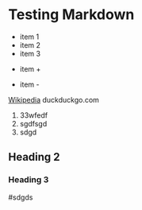 # Testing Markdown

* item 1
* item 2
* item 3
+ item +
- item -

[Wikipedia](http://wikipedia.org) 
duckduckgo.com

1. 33wfedf
2. sgdfsgd
3. sdgd

## Heading 2
### Heading 3

#sdgds
